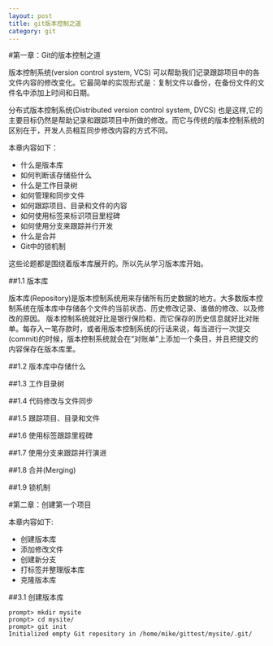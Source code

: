 ```yaml
---
layout: post
title: git版本控制之道
category: git
---
```


#第一章：Git的版本控制之道  

  版本控制系统(version control system, VCS) 可以帮助我们记录跟踪项目中的各文件内容的修改变化。它最简单的实现形式是：复制文件以备份，在备份文件的文件名中添加上时间和日期。
  
 分布式版本控制系统(Distributed version control system, DVCS) 也是这样,它的主要目标仍然是帮助记录和跟踪项目中所做的修改。而它与传统的版本控制系统的区别在于，开发人员相互同步修改内容的方式不同。
  
本章内容如下：

*  什么是版本库
*  如何判断该存储些什么
*  什么是工作目录树
*  如何管理和同步文件
*  如何跟踪项目、目录和文件的内容
*  如何使用标签来标识项目里程碑
*  如何使用分支来跟踪并行开发
*  什么是合并
*  Git中的锁机制

这些论题都是围绕着版本库展开的。所以先从学习版本库开始。

##1.1 版本库  

版本库(Repository)是版本控制系统用来存储所有历史数据的地方。大多数版本控制系统在版本库中存储各个文件的当前状态、历史修改记录、谁做的修改、以及修改的原因。
版本控制系统就好比是银行保险柜，而它保存的历史信息就好比对账单。每存入一笔存款时，或者用版本控制系统的行话来说，每当进行一次提交(commit)的时候，版本控制系统就会在“对账单”上添加一个条目，并且把提交的内容保存在版本库里。

##1.2 版本库中存储什么

##1.3 工作目录树

##1.4 代码修改与文件同步

##1.5 跟踪项目、目录和文件

##1.6 使用标签跟踪里程碑

##1.7 使用分支来跟踪并行演进

##1.8 合并(Merging)

##1.9 锁机制
  


#第二章：创建第一个项目  

本章内容如下:
* 创建版本库
* 添加修改文件
* 创建新分支
* 打标签并整理版本库
* 克隆版本库

##3.1 创建版本库


	prompt> mkdir mysite
	prompt> cd mysite/
	prompt> git init 
	Initialized empty Git repository in /home/mike/gittest/mysite/.git/
	


































